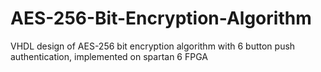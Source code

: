 # AES-256-Bit-Encryption-Algorithm
VHDL design of AES-256 bit encryption algorithm with 6 button push authentication, implemented on spartan 6 FPGA
